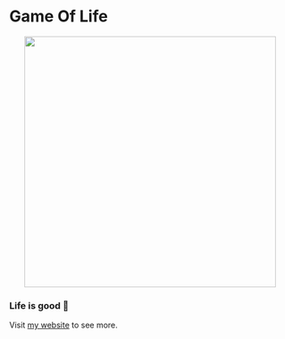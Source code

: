 
# Game Of Life

<p style="text-align: center;"><img src="https://raw.githubusercontent.com/nrwl/nx/master/images/nx-logo.png" width="450"></p>

### Life is good 💪

Visit [my website](https://dufaza.fr/) to see more.
